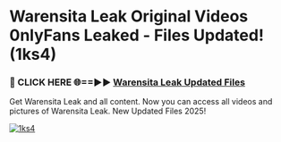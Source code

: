 # Warensita Leak Original Videos 0nlyFans Leaked - Files Updated! (1ks4)

<h3>🔴 CLICK HERE 🌐==►► <a href="https://tinyurl.com/x26r9saj" rel="nofollow">Warensita Leak Updated Files</a></h3>

Get Warensita Leak and all content. Now you can access all videos and pictures of Warensita Leak. New Updated Files 2025!

[![1ks4](https://i.imgur.com/LkgZPqh.gif)](https://tinyurl.com/x26r9saj)

